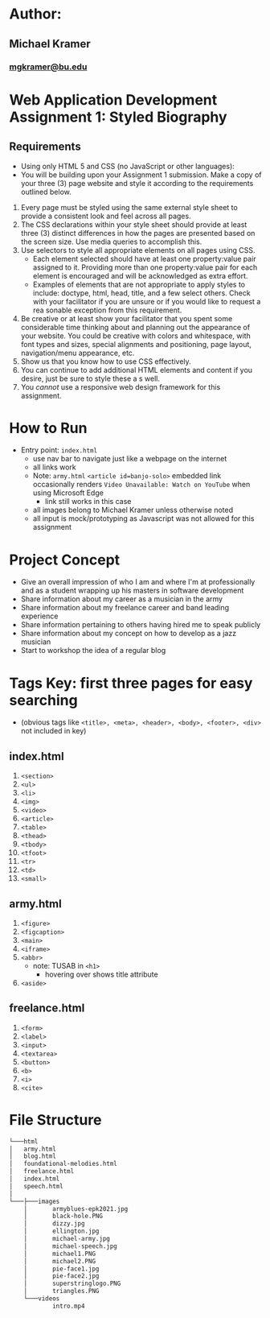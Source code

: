 # Author:
## Michael Kramer
### mgkramer@bu.edu

# Web Application Development Assignment 1: Styled Biography

## Requirements

* Using only HTML 5 and CSS (no JavaScript or other languages):
* You will be building upon your Assignment 1 submission. Make a copy of your
three (3) page website and style it according to the requirements outlined below.
1. Every page must be styled using the same external style sheet to provide
   a consistent look and feel across all pages.
2. The CSS declarations within your style sheet should provide at least three
   (3) distinct differences in how the pages are presented based on the
   screen size. Use media queries to accomplish this.
3. Use selectors to style all appropriate elements on all pages using CSS.
   * Each element selected should have at least one property:value pair
   assigned to it. Providing more than one property:value pair for each
   element is encouraged and will be acknowledged as extra effort.
   * Examples of elements that are not appropriate to apply styles to
   include: doctype, html, head, title, and a few select others. Check
   with your facilitator if you are unsure or if you would like to request a
   rea sonable exception from this requirement.
4. Be creative or at least show your facilitator that you spent some
   considerable time thinking about and planning out the appearance of your
   website. You could be creative with colors and whitespace, with font types
   and sizes, special alignments and positioning, page layout,
   navigation/menu appearance, etc.
5. Show us that you know how to use CSS effectively.
6. You can continue to add additional HTML elements and content if you
   desire, just be sure to style these a s well.
7. You _*cannot*_ use a responsive web design framework for this assignment.

# How to Run
* Entry point: ```index.html```
  * use nav bar to navigate just like a webpage on the internet
  * all links work
  * Note: ```army.html``` ```<article id=banjo-solo>``` embedded link occasionally renders ```Video Unavailable: Watch on YouTube``` when using Microsoft Edge
    * link still works in this case
  * all images belong to Michael Kramer unless otherwise noted
  * all input is mock/prototyping as Javascript was not allowed for this assignment 

# Project Concept
* Give an overall impression of who I am and where I'm at professionally and as a student wrapping up his masters in software development
* Share information about my career as a musician in the army
* Share information about my freelance career and band leading experience
* Share information pertaining to others having hired me to speak publicly 
* Share information about my concept on how to develop as a jazz musician
* Start to workshop the idea of a regular blog 

# Tags Key: first three pages for easy searching 
* (obvious tags like ```<title>, <meta>, <header>, <body>, <footer>, <div> ``` not included in key)

## index.html
1. ```<section>```
2. ```<ul>```
3. ```<li>```
4. ```<img>```
5. ```<video>```
6. ```<article>```
7. ```<table>```
8. ```<thead>```
9. ```<tbody>```
10. ```<tfoot>```
11. ```<tr>```
12. ```<td>```
13. ```<small>```

## army.html
1. ```<figure>```
2. ```<figcaption>```
3. ```<main>```
4. ```<iframe>```
5. ```<abbr>```
   * note: TUSAB in ```<h1>```
     * hovering over shows title attribute
6. ````<aside>````

## freelance.html
1. ```<form>```
2. ```<label>```
3. ```<input>```
4. ```<textarea>```
5. ```<button>```
6. ```<b>```
7. ```<i>```
8. ```<cite>```

# File Structure
```html
└───html
│   army.html
│   blog.html
│   foundational-melodies.html
│   freelance.html
│   index.html
│   speech.html
│
└───├───images
    │       armyblues-epk2021.jpg
    │       black-hole.PNG
    │       dizzy.jpg
    │       ellington.jpg
    │       michael-army.jpg
    │       michael-speech.jpg
    │       michael1.PNG
    │       michael2.PNG
    │       pie-face1.jpg
    │       pie-face2.jpg
    │       superstringlogo.PNG
    │       triangles.PNG
    └───videos
            intro.mp4
```
